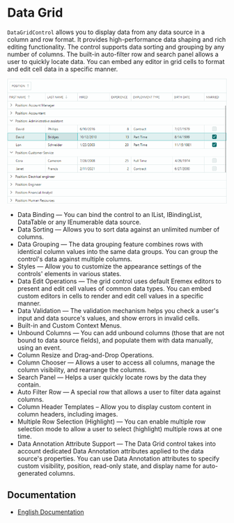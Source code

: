 # Data Grid

`DataGridControl` allows you to display data from any data source in a column and row format. It provides high-performance data shaping and rich editing functionality. The control supports data sorting and grouping by any number of columns. The built-in auto-filter row and search panel allows a user to quickly locate data. You can embed any editor in grid cells to format and edit cell data in a specific manner.

![data grid](images/data-grid.png)

- Data Binding — You can bind the control to an IList, IBindingList, DataTable or any IEnumerable data source.
- Data Sorting — Allows you to sort data against an unlimited number of columns.
- Data Grouping — The data grouping feature combines rows with identical column values into the same data groups. You can group the control's data against multiple columns.
- Styles — Allow you to customize the appearance settings of the controls' elements in various states.
- Data Edit Operations — The grid control uses default Eremex editors to present and edit cell values of common data types. You can embed custom editors in cells to render and edit cell values in a specific manner.
- Data Validation — The validation mechanism helps you check a user's input and data source's values, and show errors in invalid cells.
- Built-in and Custom Context Menus.
- Unbound Columns — You can add unbound columns (those that are not bound to data source fields), and populate them with data manually, using an event.
- Column Resize and Drag-and-Drop Operations.
- Column Chooser — Allows a user to access all columns, manage the column visibility, and rearrange the columns.
- Search Panel — Helps a user quickly locate rows by the data they contain.
- Auto Filter Row — A special row that allows a user to filter data against columns.
- Column Header Templates – Allow you to display custom content in column headers, including images.
- Multiple Row Selection (Highlight) — You can enable multiple row selection mode to allow a user to select (highlight) multiple rows at one time.
- Data Annotation Attribute Support — The Data Grid control takes into account dedicated Data Annotation attributes applied to the data source's properties. You can use Data Annotation attributes to specify custom visibility, position, read-only state, and display name for auto-generated columns.

## Documentation

- [English Documentation](https://eremexcontrols.net/articles/datagrid.html)

